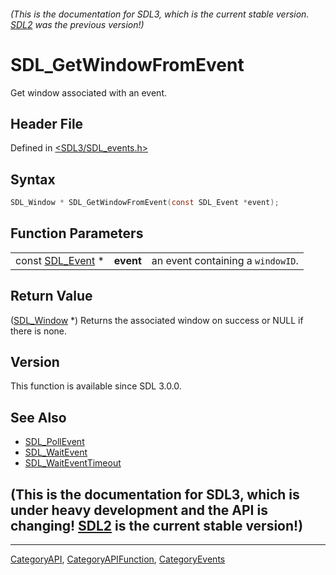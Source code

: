 ###### (This is the documentation for SDL3, which is the current stable version. [SDL2](https://wiki.libsdl.org/SDL2/) was the previous version!)
# SDL_GetWindowFromEvent

Get window associated with an event.

## Header File

Defined in [<SDL3/SDL_events.h>](https://github.com/libsdl-org/SDL/blob/main/include/SDL3/SDL_events.h)

## Syntax

```c
SDL_Window * SDL_GetWindowFromEvent(const SDL_Event *event);
```

## Function Parameters

|                                |           |                                   |
| ------------------------------ | --------- | --------------------------------- |
| const [SDL_Event](SDL_Event) * | **event** | an event containing a `windowID`. |

## Return Value

([SDL_Window](SDL_Window) *) Returns the associated window on success or
NULL if there is none.

## Version

This function is available since SDL 3.0.0.

## See Also

- [SDL_PollEvent](SDL_PollEvent)
- [SDL_WaitEvent](SDL_WaitEvent)
- [SDL_WaitEventTimeout](SDL_WaitEventTimeout)


## (This is the documentation for SDL3, which is under heavy development and the API is changing! [SDL2](https://wiki.libsdl.org/SDL2/) is the current stable version!)



----
[CategoryAPI](CategoryAPI), [CategoryAPIFunction](CategoryAPIFunction), [CategoryEvents](CategoryEvents)

